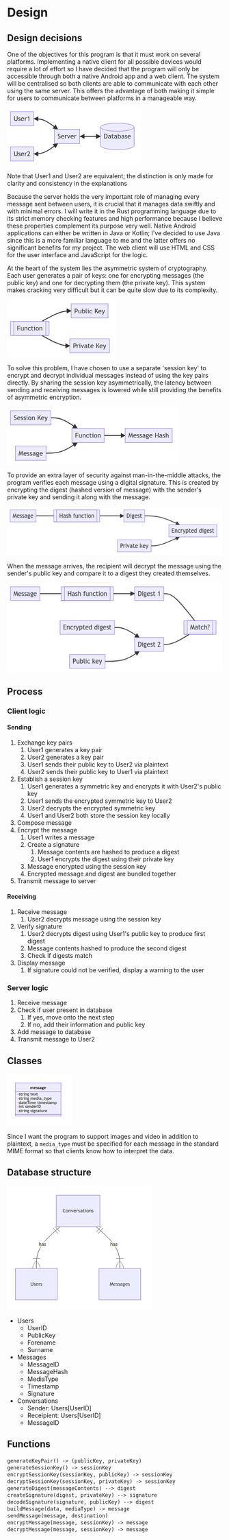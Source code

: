 # Design

## Design decisions

One of the objectives for this program is that it must work on several platforms. Implementing a native client for all possible devices would require a lot of effort so I have decided that the program will only be accessible through both a native Android app and a web client. The system will be centralised so both clients are able to communicate with each other using the same server. This offers the advantage of both making it simple for users to communicate between platforms in a manageable way.

![Client-server architecture](../assets/client-server.png)

Note that User1 and User2 are equivalent; the distinction is only made for clarity and consistency in the explanations

Because the server holds the very important role of managing every message sent between users, it is crucial that it manages data swiftly and with minimal errors. I will write it in the Rust programming language due to its strict memory checking features and high performance because I believe these properties complement its purpose very well. Native Android applications can either be written in Java or Kotlin; I've decided to use Java since this is a more familiar language to me and the latter offers no significant benefits for my project. The web client will use HTML and CSS for the user interface and JavaScript for the logic.

At the heart of the system lies the asymmetric system of cryptography. Each user generates a pair of keys: one for encrypting messages (the public key) and one for decrypting them (the private key). This system makes cracking very difficult but it can be quite slow due to its complexity.

![Generating a key pair](../assets/key-pair.png)

To solve this problem, I have chosen to use a separate 'session key' to encrypt and decrypt individual messages instead of using the key pairs directly. By sharing the session key asymmetrically, the latency between sending and receiving messages is lowered while still providing the benefits of asymmetric encryption.

![Encrypting a message with a session key](../assets/encrypt-message.png)

To provide an extra layer of security against man-in-the-middle attacks, the program verifies each message using a digital signature. This is created by encrypting the digest (hashed version of message) with the sender's private key and sending it along with the message.

![Creating a signature](../assets/create-sig.png)

 When the message arrives, the recipient will decrypt the message using the sender's public key and compare it to a digest they created themselves.

![Verifying a signature](../assets/verify-sig.png)

## Process

### Client logic

#### Sending

1. Exchange key pairs
    1. User1 generates a key pair
    2. User2 generates a key pair
    3. User1 sends their public key to User2 via plaintext
    4. User2 sends their public key to User1 via plaintext
2. Establish a session key
    1. User1 generates a symmetric key and encrypts it with User2's public key
    2. User1 sends the encrypted symmetric key to User2
    3. User2 decrypts the encrypted symmetric key
    4. User1 and User2 both store the session key locally
3. Compose message
4. Encrypt the message
    1. User1 writes a message
    2. Create a signature
        1. Message contents are hashed to produce a digest
        2. User1 encrypts the digest using their private key
    3. Message encrypted using the session key
    4. Encrypted message and digest are bundled together
5. Transmit message to server

#### Receiving

1. Receive message
    1. User2 decrypts message using the session key
2. Verify signature
    1. User2 decrypts digest using User1's public key to produce first digest
    2. Message contents hashed to produce the second digest
    3. Check if digests match
3. Display message
    1. If signature could not be verified, display a warning to the user

### Server logic

1. Receive message
2. Check if user present in database
    1. If yes, move onto the next step
    1. If no, add their information and public key
3. Add message to database
4. Transmit message to User2

## Classes

![Class diagram](../assets/classes.png)

Since I want the program to support images and video in addition to plaintext, a `media_type` must be specified for each message in the standard MIME format so that clients know how to interpret the data.

## Database structure

![Entity relationship diagram](../assets/erd.png)

- Users
    - UserID
    - PublicKey
    - Forename
    - Surname
- Messages
    - MessageID
    - MessageHash
    - MediaType
    - Timestamp
    - Signature
- Conversations
    - Sender: Users[UserID]
    - Receipient: Users[UserID]
    - MessageID

## Functions

```
generateKeyPair() -> (publicKey, privateKey)
generateSessionKey() -> sessionKey
encryptSessionKey(sessionKey, publicKey) -> sessionKey
decryptSessionKey(sessionKey, privateKey) -> sessionKey
generateDigest(messageContents) --> digest
createSignature(digest, privateKey) --> signature
decodeSignature(signature, publicKey) --> digest
buildMessage(data, mediaType) -> message
sendMessage(message, destination)
encryptMessage(message, sessionKey) -> message
decryptMessage(message, sessionKey) -> message
```
